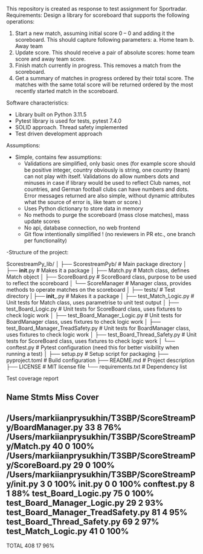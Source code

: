 This repository is created as response to test assignment for Sportradar. 
Requirements:
Design a library for scoreboard that supports the following operations:
1. Start a new match, assuming initial score 0 – 0 and adding it the scoreboard.
This should capture following parameters:
a. Home team
b. Away team
2. Update score. This should receive a pair of absolute scores: home team score and away
team score.
3. Finish match currently in progress. This removes a match from the scoreboard.
4. Get a summary of matches in progress ordered by their total score. The matches with the
same total score will be returned ordered by the most recently started match in the
scoreboard.

Software characteristics:
- Library built on Python 3.11.5
- Pytest library is used for tests, pytest 7.4.0
- SOLID approach. Thread safety implemented
- Test driven development approach

Assumptions:
- Simple, contains few assumptions:
    - Validations are simplified, only basic ones (for example score should be positive integer,
            country obviously is string, one country (team) can not play with itself.
            Validations do allow numbers dots and minuses in case if library would be used to reflect Club names,
            not countries, and German football clubs can have numbers and dots.
            Error messages returned are also simple, without dynamic attributes what the source of error is, like team or score.)
    - Uses Python dictionary to store data in memory
    - No methods to purge the scoreboard (mass close matches), mass update scores
    - No api, database connection, no web frontend
    - Git flow intentionally simplified ! (no reviewers in PR etc., one branch per functionality)

-Structure of the project:

ScorestreamPy_lib/
│
├── ScorestreamPyb/                  # Main package directory
│   ├── __init__.py                  # Makes it a package
│   ├── Match.py                     # Match class, defines Match object
│   ├── ScoreBoard.py                # ScoreBoard class, purpose to be used to reflect the scoreboard
│   └── ScoreManager                 # Manager class, provides methods to operate matches on the scoreboard
│
├── tests/                           # Test directory
|   ├── __init___.py                 # Makes it a package
│   ├── test_Match_Logic.py          # Unit tests for Match class, uses parametrise to unit test output
│   ├── test_Board_Logic.py          # Unit tests for ScoreBoard class, uses fixtures to check logic work
│   ├── test_Board_Manager_Logic.py  # Unit tests for BoardManager class, uses fixtures to check logic work
│   ├── test_Board_Manager_TreadSafety.py  # Unit tests for BoardManager class, uses fixtures to check logic work
│   ├── test_Board_Thread_Safety.py  # Unit tests for ScoreBoard class, uses fixtures to check logic work
│   └── conftest.py                  # Pytest configuration (need this for better visibility when running a test)
│
├── setup.py                         # Setup script for packaging
├── pyproject.toml                   # Build configuration
├── README.md                        # Project description
├── LICENSE                          # MIT license file
└── requirements.txt                 # Dependency list

Test coverage report

Name                                                           Stmts   Miss  Cover
----------------------------------------------------------------------------------
/Users/markiianprysukhin/T3SBP/ScoreStreamPy/BoardManager.py      33      8    76%
/Users/markiianprysukhin/T3SBP/ScoreStreamPy/Match.py             40      0   100%
/Users/markiianprysukhin/T3SBP/ScoreStreamPy/ScoreBoard.py        29      0   100%
/Users/markiianprysukhin/T3SBP/ScoreStreamPy/__init__.py           3      0   100%
__init__.py                                                        0      0   100%
conftest.py                                                        8      1    88%
test_Board_Logic.py                                               75      0   100%
test_Board_Manager_Logic.py                                       29      2    93%
test_Board_Manager_TreadSafety.py                                 81      4    95%
test_Board_Thread_Safety.py                                       69      2    97%
test_Match_Logic.py                                               41      0   100%
----------------------------------------------------------------------------------
TOTAL                                                            408     17    96%
